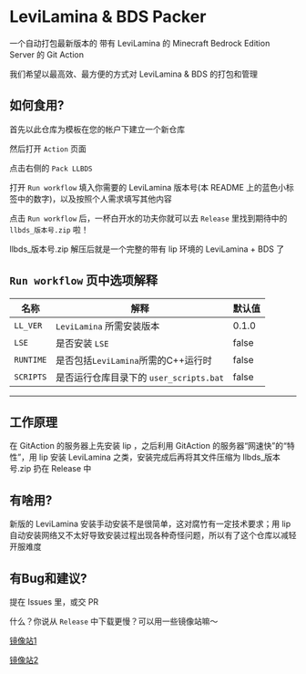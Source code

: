 # LeviLamina & BDS Packer

一个自动打包最新版本的 带有 LeviLamina 的 Minecraft Bedrock Edition Server 的 Git Action

我们希望以最高效、最方便的方式对 LeviLamina & BDS 的打包和管理

## 如何食用?

首先以此仓库为模板在您的帐户下建立一个新仓库

然后打开 `Action` 页面

点击右侧的 `Pack LLBDS`

打开 `Run workflow` 填入你需要的 LeviLamina 版本号(本 README 上的蓝色小标签中的数字)，以及按照个人需求填写其他内容

点击 `Run workflow` 后，一杯白开水的功夫你就可以去 `Release` 里找到期待中的 `llbds_版本号.zip` 啦！

llbds_版本号.zip 解压后就是一个完整的带有 lip 环境的 LeviLamina + BDS 了

## `Run workflow` 页中选项解释

| 名称          | 解释                      | 默认值        |
| ------------- | ------------------------- | ------------- |
| `LL_VER`      | `LeviLamina` 所需安装版本 | 0.1.0         |
| `LSE`         | 是否安装 `LSE`            | false         |
| `RUNTIME`     | 是否包括`LeviLamina`所需的C++运行时| false|
| `SCRIPTS`     | 是否运行仓库目录下的 `user_scripts.bat`|false|

-----

## 工作原理

在 GitAction 的服务器上先安装 lip ，之后利用 GitAction 的服务器“网速快”的“特性”，用 lip 安装 LeviLamina 之类，安装完成后再将其文件压缩为 llbds_版本号.zip 扔在 Release 中

## 有啥用?

新版的 LeviLamina 安装手动安装不是很简单，这对腐竹有一定技术要求；用 lip 自动安装网络又不太好导致安装过程出现各种奇怪问题，所以有了这个仓库以减轻开服难度

## 有Bug和建议?

提在 Issues 里，或交 PR

什么？你说从 `Release` 中下载更慢？可以用一些镜像站嘛～

[镜像站1](https://moeyy.cn/gh-proxy)

[镜像站2](https://gh.lldc.top)

